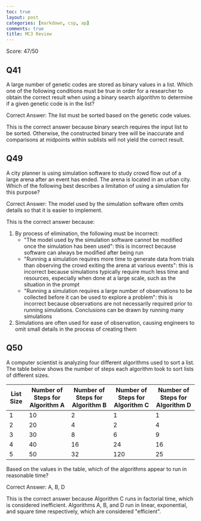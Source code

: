 ```yaml
---
toc: true
layout: post
categories: [markdown, csp, ap]
comments: true
title: MC3 Review
---
```


Score: 47/50

## Q41

A large number of genetic codes are stored as binary values in a list. Which one of the following conditions must be true in order for a researcher to obtain the correct result when using a binary search algorithm to determine if a given genetic code is in the list?

Correct Answer: The list must be sorted based on the genetic code values.

This is the correct answer because binary search requires the input list to be sorted. Otherwise, the constructed binary tree will be inaccurate and comparisons at midpoints within sublists will not yield the correct result.

## Q49

A city planner is using simulation software to study crowd flow out of a large arena after an event has ended. The arena is located in an urban city. Which of the following best describes a limitation of using a simulation for this purpose?

Correct Answer: The model used by the simulation software often omits details so that it is easier to implement.

This is the correct answer because:

1. By process of elimination, the following must be incorrect:
   - "The model used by the simulation software cannot be modified once the simulation has been used": this is incorrect because software can always be modified after being run
   - "Running a simulation requires more time to generate data from trials than observing the crowd exiting the arena at various events": this is incorrect because simulations typically require much less time and resources, especially when done at a large scale, such as the situation in the prompt
   - "Running a simulation requires a large number of observations to be collected before it can be used to explore a problem": this is incorrect because observations are not necessarily required prior to running simulations. Conclusions can be drawn by running many simulations
2. Simulations are often used for ease of observation, causing engineers to omit small details in the process of creating them

## Q50

A computer scientist is analyzing four different algorithms used to sort a list. The table below shows the number of steps each algorithm took to sort lists of different sizes.

| List Size | Number of Steps for Algorithm A | Number of Steps for Algorithm B | Number of Steps for Algorithm C | Number of Steps for Algorithm D |
| --------- | ------------------------------- | ------------------------------- | ------------------------------- | ------------------------------- |
| 1         | 10                              | 2                               | 1                               | 1                               |
| 2         | 20                              | 4                               | 2                               | 4                               |
| 3         | 30                              | 8                               | 6                               | 9                               |
| 4         | 40                              | 16                              | 24                              | 16                              |
| 5         | 50                              | 32                              | 120                             | 25                              |

Based on the values in the table, which of the algorithms appear to run in reasonable time?

Correct Answer: A, B, D

This is the correct answer because Algorithm C runs in factorial time, which is considered inefficient. Algorithms A, B, and D run in linear, exponential, and square time respectively, which are considered "efficient".
